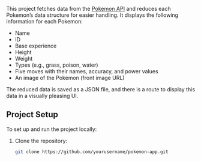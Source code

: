 This project fetches data from the [Pokemon API](https://pokeapi.co/) and reduces each Pokemon’s data structure for easier handling. It displays the following information for each Pokemon:
- Name
- ID
- Base experience
- Height
- Weight
- Types (e.g., grass, poison, water)
- Five moves with their names, accuracy, and power values
- An image of the Pokemon (front image URL)

The reduced data is saved as a JSON file, and there is a route to display this data in a visually pleasing UI.

## Project Setup

To set up and run the project locally:
1. Clone the repository:
   ```bash
   git clone https://github.com/yourusername/pokemon-app.git

